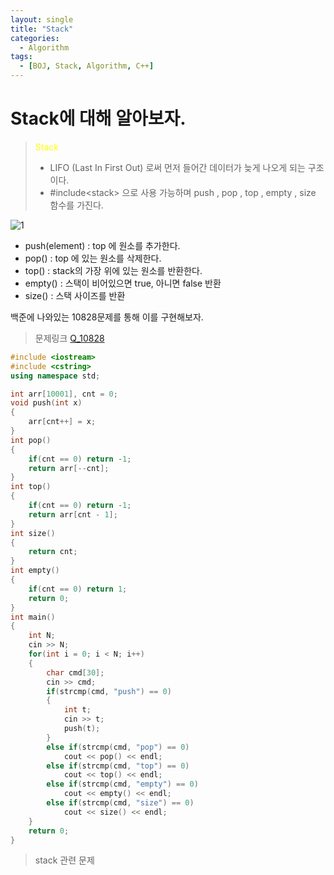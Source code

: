```yaml
---
layout: single
title: "Stack"
categories:
  - Algorithm
tags:
  - [BOJ, Stack, Algorithm, C++]
---
```


# Stack에 대해 알아보자.

> <span style="color:yellow">Stack</span>
> - LIFO (Last In First Out) 로써 먼저 들어간 데이터가 늦게 나오게 되는 구조이다. <br>
> - #include&#60;stack&#62; 으로 사용 가능하며 push , pop , top , empty , size 함수를 가진다.

![1](https://user-images.githubusercontent.com/87271529/168085166-d4e82515-bd97-4228-a15a-4b835d0729dd.jpeg)

- push(element) : top 에 원소를 추가한다.
- pop() : top 에 있는 원소를 삭제한다.
- top() : stack의 가장 위에 있는 원소를 반환한다.
- empty() : 스택이 비어있으면 true, 아니면 false 반환
- size() : 스택 사이즈를 반환

백준에 나와있는 10828문제를 통해 이를 구현해보자.

> 문제링크 [Q_10828](https://www.acmicpc.net/problem/10828)

```cpp
#include <iostream>
#include <cstring>
using namespace std;

int arr[10001], cnt = 0;
void push(int x)
{
    arr[cnt++] = x;
}
int pop()
{
    if(cnt == 0) return -1;
    return arr[--cnt]; 
}
int top()
{
    if(cnt == 0) return -1;
    return arr[cnt - 1];
}
int size()
{
    return cnt;
}
int empty()
{
    if(cnt == 0) return 1;
    return 0;
}
int main()
{
    int N;
    cin >> N;
    for(int i = 0; i < N; i++)
    {
        char cmd[30];
        cin >> cmd;
        if(strcmp(cmd, "push") == 0)
        {
            int t;
            cin >> t;
            push(t);
        }
        else if(strcmp(cmd, "pop") == 0)
            cout << pop() << endl;
        else if(strcmp(cmd, "top") == 0)
            cout << top() << endl;
        else if(strcmp(cmd, "empty") == 0)
            cout << empty() << endl;
        else if(strcmp(cmd, "size") == 0)
            cout << size() << endl;
    }
    return 0;
}
```

> stack 관련 문제
